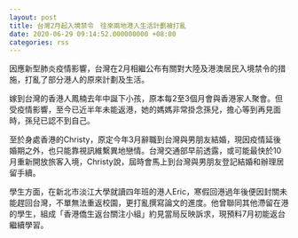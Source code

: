 ```yaml
---
layout: post
title: 台灣2月起入境禁令　往來兩地港人生活計劃被打亂
date: 2020-06-29 09:14:52.000000000 +08:00
categories: rss
---
```


因應新型肺炎疫情影響，台灣在2月相繼公布有關對大陸及港澳居民入境禁令的措施，打亂了部分港人的原來計劃及生活。

嫁到台灣的香港人鳳楠去年中誕下小孩，原本每2至3個月會與香港家人聚會。但受疫情影響，至今已近半年未能返港，她的媽媽非常掛念孫兒，擔心等到再見面時，孫兒已認不到自己。

至於身處香港的Christy，原定今年3月辭職到台灣與男朋友結婚，現因疫情延後婚期之外，也只能靠視訊維繫異地戀情。台灣交通部早前透露，或可能最快於10月重新開放旅客入境，Christy說，屆時會馬上到台灣與男朋友登記結婚和辦理居留手續。

學生方面，在新北市淡江大學就讀四年班的港人Eric，寒假回港過年後便因封關未能趕回台灣，不單無法重返校園，更打亂撰寫論文的進度。他曾聯同其他滯留在港的學生，組成「香港僑生返台關注小組」約見當局反映訴求，現預料7月初能返台繼續學習。
